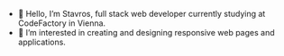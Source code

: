 - 👋 Hello, I’m Stavros, full stack web developer currently studying at CodeFactory in Vienna.
- 👀 I’m interested in creating and designing responsive web pages and applications.



